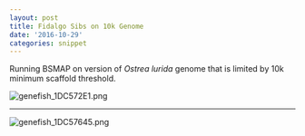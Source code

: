 ```yaml
---
layout: post
title: Fidalgo Sibs on 10k Genome
date: '2016-10-29'
categories: snippet
---
```


Running BSMAP on version of _Ostrea lurida_ genome that is limited by 10k minimum scaffold threshold.

<img src="http://eagle.fish.washington.edu/cnidarian/skitch/genefish_1DC572E1.png" alt="genefish_1DC572E1.png"/>

---

<img src="http://eagle.fish.washington.edu/cnidarian/skitch/genefish_1DC57645.png" alt="genefish_1DC57645.png"/>

